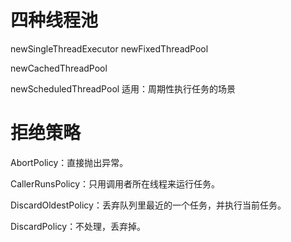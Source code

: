 # 四种线程池
newSingleThreadExecutor
newFixedThreadPool

newCachedThreadPool

newScheduledThreadPool
适用：周期性执行任务的场景

# 拒绝策略
AbortPolicy：直接抛出异常。

CallerRunsPolicy：只用调用者所在线程来运行任务。

DiscardOldestPolicy：丢弃队列里最近的一个任务，并执行当前任务。

DiscardPolicy：不处理，丢弃掉。